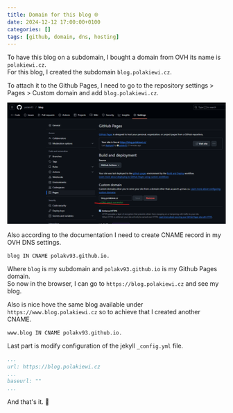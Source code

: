 ```yaml
---
title: Domain for this blog 🌐
date: 2024-12-12 17:00:00+0100
categories: []
tags: [github, domain, dns, hosting]
---
```


To have this blog on a subdomain, I bought a domain from OVH its name is `polakiewi.cz`.  
For this blog, I created the subdomain `blog.polakiewi.cz`.

To attach it to the Github Pages, I need to go to the repository settings > Pages > Custom domain and add `blog.polakiewi.cz`.

![settings page](/assets/images/2024-12-12-01.png)

Also according to the documentation I need to create CNAME record in my OVH DNS settings.

```dns
blog IN CNAME polakv93.github.io. 
```

Where `blog` is my subdomain and `polakv93.github.io` is my Github Pages domain.  
So now in the browser, I can go to `https://blog.polakiewi.cz` and see my blog.  

Also is nice hove the same blog available under `https://www.blog.polakiewi.cz` so to achieve that I created another CNAME.

```dns
www.blog IN CNAME polakv93.github.io.
```

Last part is modify configuration of the jekyll `_config.yml` file.

```yml
...
url: https://blog.polakiewi.cz
...
baseurl: ""
...
```

And that's it. 🎉
